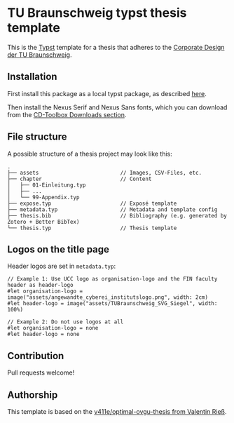# TU Braunschweig typst thesis template

This is the [Typst](https://typst.app/) template for a thesis that adheres to the [Corporate Design der TU Braunschweig](https://www.tu-braunschweig.de/presse/corporate-design).

## Installation

First install this package as a local typst package, as described [here](https://github.com/typst/packages/blob/ddc764a5549bd20ac1bc06ce5002ae82f231f372/README.md#local-packages).

Then install the Nexus Serif and Nexus Sans fonts, which you can download from the [CD-Toolbox Downloads section](https://www.tu-braunschweig.de/presse/corporate-design/cd-toolbox/downloads).


## File structure
A possible structure of a thesis project may look like this:
```
.
├── assets                          // Images, CSV-Files, etc.
├── chapter                         // Content
│   ├── 01-Einleitung.typ
│   ├── ...
│   └── 99-Appendix.typ
├── expose.typ                      // Exposé template
├── metadata.typ                    // Metadata and template config
├── thesis.bib                      // Bibliography (e.g. generated by Zotero + Better BibTex)
└── thesis.typ                      // Thesis template
```

## Logos on the title page

Header logos are set in `metadata.typ`:
```typ
// Example 1: Use UCC logo as organisation-logo and the FIN faculty header as header-logo
#let organisation-logo = image("assets/angewandte_cyberei_institutslogo.png", width: 2cm)
#let header-logo = image("assets/TUBraunschweig_SVG_Siegel", width: 100%)

// Example 2: Do not use logos at all
#let organisation-logo = none
#let header-logo = none
```

## Contribution

Pull requests welcome!

## Authorship

This template is based on the [v411e/optimal-ovgu-thesis from Valentin Rieß](https://github.com/v411e/optimal-ovgu-thesis/).
